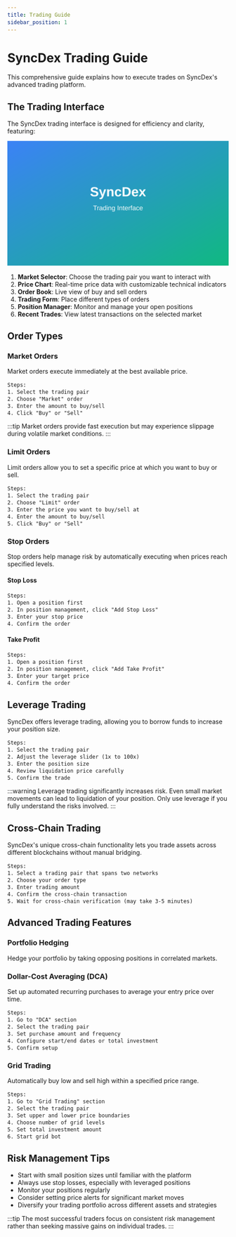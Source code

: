 ```yaml
---
title: Trading Guide
sidebar_position: 1
---
```


# SyncDex Trading Guide

This comprehensive guide explains how to execute trades on SyncDex's advanced trading platform.

## The Trading Interface

The SyncDex trading interface is designed for efficiency and clarity, featuring:

![Trading Interface](../../static/img/trading-interface.svg)

1. **Market Selector**: Choose the trading pair you want to interact with
2. **Price Chart**: Real-time price data with customizable technical indicators
3. **Order Book**: Live view of buy and sell orders
4. **Trading Form**: Place different types of orders
5. **Position Manager**: Monitor and manage your open positions
6. **Recent Trades**: View latest transactions on the selected market

## Order Types

### Market Orders

Market orders execute immediately at the best available price.

```
Steps:
1. Select the trading pair
2. Choose "Market" order
3. Enter the amount to buy/sell
4. Click "Buy" or "Sell"
```

:::tip
Market orders provide fast execution but may experience slippage during volatile market conditions.
:::

### Limit Orders

Limit orders allow you to set a specific price at which you want to buy or sell.

```
Steps:
1. Select the trading pair
2. Choose "Limit" order
3. Enter the price you want to buy/sell at
4. Enter the amount to buy/sell
5. Click "Buy" or "Sell"
```

### Stop Orders

Stop orders help manage risk by automatically executing when prices reach specified levels.

#### Stop Loss

```
Steps:
1. Open a position first
2. In position management, click "Add Stop Loss"
3. Enter your stop price
4. Confirm the order
```

#### Take Profit

```
Steps:
1. Open a position first
2. In position management, click "Add Take Profit"
3. Enter your target price
4. Confirm the order
```

## Leverage Trading

SyncDex offers leverage trading, allowing you to borrow funds to increase your position size.

```
Steps:
1. Select the trading pair
2. Adjust the leverage slider (1x to 100x)
3. Enter the position size
4. Review liquidation price carefully
5. Confirm the trade
```

:::warning
Leverage trading significantly increases risk. Even small market movements can lead to liquidation of your position. Only use leverage if you fully understand the risks involved.
:::

## Cross-Chain Trading

SyncDex's unique cross-chain functionality lets you trade assets across different blockchains without manual bridging.

```
Steps:
1. Select a trading pair that spans two networks
2. Choose your order type
3. Enter trading amount
4. Confirm the cross-chain transaction
5. Wait for cross-chain verification (may take 3-5 minutes)
```

## Advanced Trading Features

### Portfolio Hedging

Hedge your portfolio by taking opposing positions in correlated markets.

### Dollar-Cost Averaging (DCA)

Set up automated recurring purchases to average your entry price over time.

```
Steps:
1. Go to "DCA" section
2. Select the trading pair
3. Set purchase amount and frequency
4. Configure start/end dates or total investment
5. Confirm setup
```

### Grid Trading

Automatically buy low and sell high within a specified price range.

```
Steps:
1. Go to "Grid Trading" section
2. Select the trading pair
3. Set upper and lower price boundaries
4. Choose number of grid levels
5. Set total investment amount
6. Start grid bot
```

## Risk Management Tips

- Start with small position sizes until familiar with the platform
- Always use stop losses, especially with leveraged positions
- Monitor your positions regularly
- Consider setting price alerts for significant market moves
- Diversify your trading portfolio across different assets and strategies

:::tip
The most successful traders focus on consistent risk management rather than seeking massive gains on individual trades.
:::
